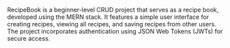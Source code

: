 RecipeBook is a beginner-level CRUD project that serves as a recipe book, developed using the MERN stack. It features a simple user interface for creating recipes, viewing all recipes, and saving recipes from other users. The project incorporates authentication using JSON Web Tokens (JWTs) for secure access.
